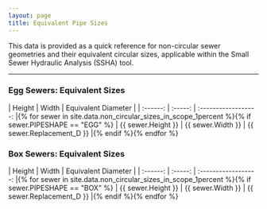 ```yaml
---
layout: page
title: Equivalent Pipe Sizes
---
```


This data is provided as a quick reference for non-circular sewer geometries and their equivalent circular sizes, applicable within the Small Sewer Hydraulic Analysis (SSHA) tool.

<hr>

### Egg Sewers: Equivalent Sizes

| Height | Width | Equivalent Diameter |
| :------: | :-----: | :------------------: |{% for sewer in site.data.non_circular_sizes_in_scope_1percent %}{% if sewer.PIPESHAPE == "EGG" %}
| {{ sewer.Height }} | {{ sewer.Width }} | {{ sewer.Replacement_D }} |{% endif %}{% endfor %}

### Box Sewers: Equivalent Sizes

| Height | Width | Equivalent Diameter |
| :------: | :-----: | :------------------: |{% for sewer in site.data.non_circular_sizes_in_scope_1percent %}{% if sewer.PIPESHAPE == "BOX" %}
| {{ sewer.Height }} | {{ sewer.Width }} | {{ sewer.Replacement_D }} |{% endif %}{% endfor %}
